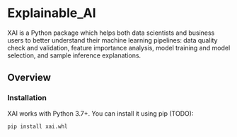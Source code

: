 Explainable_AI
==============

XAI is a Python package which helps both data scientists and business users 
to better understand their machine learning pipelines:
data quality check and validation, feature importance analysis, 
model training and model selection, and sample inference explanations. 


Overview
---------

### Installation ###

XAI works with Python 3.7+. You can install it using pip (TODO):

````
pip install xai.whl

````

